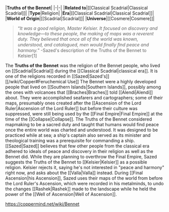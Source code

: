 |**Truths of the Bennet**|
|-|-|
|**Related to**|[[Classical Scadrial\|Classical Scadrial]]|
|**Type**|Religion|
|**Era**|[[Classical Scadrial\|Classical Scadrial]]|
|**World of Origin**|[[Scadrial\|Scadrial]]|
|**Universe**|[[Cosmere\|Cosmere]]|

>“*It was a good religion, Master Kelsier. It focused on discovery and knowledge—to these people, the making of maps was a reverent duty. They believed that once all of the world was known, understood, and catalogued, men would ﬁnally ﬁnd peace and harmony.*”
\-Sazed's description of the Truths of the Bennet to Kelsier[1]


The **Truths of the Bennet** was the religion of the Bennet people, who lived on [[Scadrial\|Scadrial]] during the [[Classical Scadrial\|classical era]]. It is one of the religions recorded in [[Sazed\|Sazed's]] [[/wiki/Copper#Feruchemical Use]]
The Bennet were a highly developed people that lived on [[Southern Islands\|Southern Islands]], possibly among the ones with volcanoes that [[Braches\|Braches]] told [[Alendi\|Alendi]] about. They were accomplished seafarers and cartographers; some of their maps, presumably ones created after the [[Ascension of the Lord Ruler\|Ascension of the Lord Ruler]] but before their culture was suppressed, were still being used by the [[Final Empire\|Final Empire]] at the time of the [[Collapse\|Collapse]].
The Truths of the Bennet considered mapmaking to be a sacred duty and taught that humans would find peace once the entire world was charted and understood. It was designed to be practiced while at sea; a ship's captain also served as its minister and theological training was a prerequisite for commanding a ship. [[Sazed\|Sazed]] believes that few other people from the classical era adhered to ideals of peace and discovery in their religion as well as the Bennet did.
While they are planning to overthrow the Final Empire, Sazed suggests the Truths of the Bennet to [[Kelsier\|Kelsier]] as a possible religion. Kelsier rejects it, saying he's not interested in "peace and harmony" right now, and asks about the [[Valla\|Valla]] instead. During [[Final Ascension\|his Ascension]], Sazed uses their maps of the world from before the Lord Ruler's Ascension, which were recorded in his metalminds, to undo the changes [[Rashek\|Rashek]] made to the landscape while he held the power of the [[Well of Ascension\|Well of Ascension]].



https://coppermind.net/wiki/Bennet
